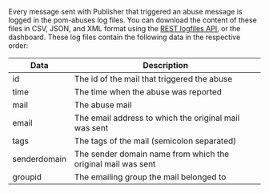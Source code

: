 Every message sent with Publisher that triggered an abuse message is 
logged in the pom-abuses log files. You can download the content of these
files in CSV, JSON, and XML format using the [REST logfiles API](./logfiles-content),
or the dashboard. These log files contain the following data in the
respective order:


| Data | Description |
| ---- | ----------- |
| id | The id of the mail that triggered the abuse |
| time | The time when the abuse was reported |
| mail | The abuse mail |
| email | The email address to which the original mail was sent |
| tags | The tags of the mail (semicolon separated) |
| senderdomain | The sender domain name from which the original mail was sent |
| groupid | The emailing group the mail belonged to |

